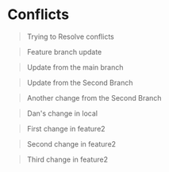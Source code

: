# Conflicts

> Trying to Resolve conflicts

> Feature branch update

> Update from the main branch

> Update from the Second Branch

> Another change from the Second Branch

> Dan's change in local

> First change in feature2

> Second change in feature2

> Third change in feature2

